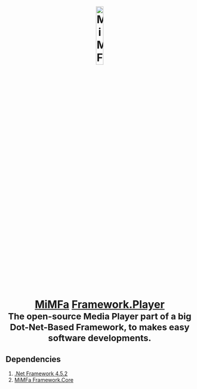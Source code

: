 <h1 align="center">
	<a href="https://framework.mimfa.net" target="_blank">
		<img alt="MiMFa Framework" width="20%" src="https://framework.mimfa.net/file/logo/logo.png"/>
		<br>
		<a href="https://github.com/mimfa">MiMFa</a> <a href="https://github.com/mimfa/Framework.Player">Framework.Player</a>
	</a>
	<br><sub>The open-source Media Player part of a big Dot-Net-Based Framework, to makes easy software developments.</sub>
</h1>
<h2>Dependencies</h2>
<ol>
  <li><a href="https://versionsof.net/framework/4.5.2">.Net Framework 4.5.2</a></li>
  <li><a href="https://github.com/mimfa/Framework.Core">MiMFa Framework.Core</a></li>
</ol>
